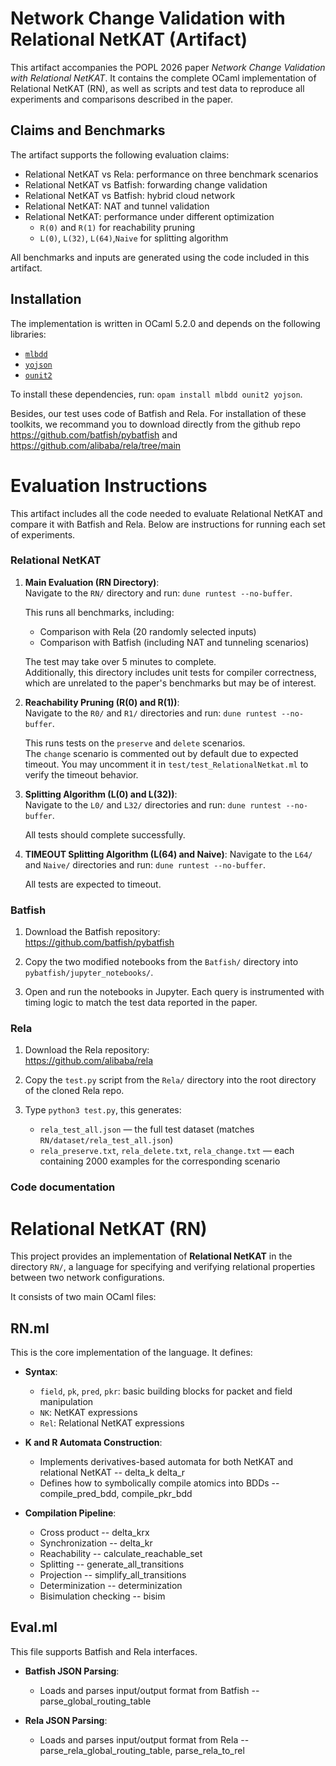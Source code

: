 # Network Change Validation with Relational NetKAT (Artifact)

This artifact accompanies the POPL 2026 paper *Network Change Validation with Relational NetKAT*. 
It contains the complete OCaml implementation of Relational NetKAT (RN), as well as scripts and test data 
to reproduce all experiments and comparisons described in the paper.

## Claims and Benchmarks

The artifact supports the following evaluation claims:

- Relational NetKAT vs Rela: performance on three benchmark scenarios
- Relational NetKAT vs Batfish: forwarding change validation
- Relational NetKAT vs Batfish: hybrid cloud network
- Relational NetKAT: NAT and tunnel validation
- Relational NetKAT: performance under different optimization
  - `R(0)` and `R(1)` for reachability pruning
  - `L(0)`, `L(32)`, `L(64)`,`Naive` for splitting algorithm

All benchmarks and inputs are generated using the code included in this artifact.

## Installation

The implementation is written in OCaml 5.2.0 and depends on the following libraries:

- [`mlbdd`](https://opam.ocaml.org/packages/mlbdd/)
- [`yojson`](https://opam.ocaml.org/packages/yojson/)
- [`ounit2`](https://opam.ocaml.org/packages/ounit2/)

To install these dependencies, run: `opam install mlbdd ounit2 yojson`.

Besides, our test uses code of Batfish and Rela. For installation of these toolkits, we recommand you to download
directly from the github repo https://github.com/batfish/pybatfish and https://github.com/alibaba/rela/tree/main

# Evaluation Instructions

This artifact includes all the code needed to evaluate Relational NetKAT and compare it with Batfish and Rela. 
Below are instructions for running each set of experiments.

### Relational NetKAT

1. **Main Evaluation (RN Directory)**:  
   Navigate to the `RN/` directory and run: `dune runtest --no-buffer`.
   
	This runs all benchmarks, including:
	- Comparison with Rela (20 randomly selected inputs)
	- Comparison with Batfish (including NAT and tunneling scenarios)

	The test may take over 5 minutes to complete.  
	Additionally, this directory includes unit tests for compiler correctness, which are unrelated to the paper's benchmarks but may be of interest. 
 
2. **Reachability Pruning (R(0) and R(1))**:  
	Navigate to the `R0/` and `R1/` directories and run: `dune runtest --no-buffer`. 

	This runs tests on the `preserve` and `delete` scenarios.  
	The `change` scenario is commented out by default due to expected timeout. You may uncomment it in `test/test_RelationalNetkat.ml` to verify the timeout behavior.

3. **Splitting Algorithm (L(0) and L(32))**:  
	Navigate to the `L0/` and `L32/` directories and run: `dune runtest --no-buffer`. 
	
	All tests should complete successfully.

4. **TIMEOUT Splitting Algorithm (L(64) and Naive)**:
	Navigate to the `L64/` and `Naive/` directories and run: `dune runtest --no-buffer`. 

	All tests are expected to timeout.


### Batfish

1. Download the Batfish repository:  
https://github.com/batfish/pybatfish

2. Copy the two modified notebooks from the `Batfish/` directory into `pybatfish/jupyter_notebooks/`.

3. Open and run the notebooks in Jupyter. Each query is instrumented with timing logic to match the test data reported in the paper.

### Rela

1. Download the Rela repository:  
https://github.com/alibaba/rela

2. Copy the `test.py` script from the `Rela/` directory into the root directory of the cloned Rela repo.

3. Type `python3 test.py`, this generates:
	- `rela_test_all.json` — the full test dataset (matches `RN/dataset/rela_test_all.json`)
	- `rela_preserve.txt`, `rela_delete.txt`, `rela_change.txt` — each containing 2000 examples for the corresponding scenario
	
	
### Code documentation

# Relational NetKAT (RN)

This project provides an implementation of **Relational NetKAT** in the directory `RN/`,  a language for specifying and verifying relational properties between two network configurations.

It consists of two main OCaml files:


## RN.ml

This is the core implementation of the language. It defines:

- **Syntax**:
  - `field`, `pk`, `pred`, `pkr`: basic building blocks for packet and field manipulation
  - `NK`: NetKAT expressions
  - `Rel`: Relational NetKAT expressions

- **K and R Automata Construction**:
  - Implements derivatives-based automata for both NetKAT and relational NetKAT -- delta_k delta_r 
  - Defines how to symbolically compile atomics into BDDs  -- compile_pred_bdd, compile_pkr_bdd

- **Compilation Pipeline**:
  - Cross product -- delta_krx
  - Synchronization -- delta_kr
  - Reachability -- calculate_reachable_set
  - Splitting -- generate_all_transitions
  - Projection -- simplify_all_transitions
  - Determinization -- determinization
  - Bisimulation checking -- bisim


## Eval.ml

This file supports Batfish and Rela interfaces.

- **Batfish JSON Parsing**:
  - Loads and parses input/output format from Batfish -- parse_global_routing_table 

- **Rela JSON Parsing**:
  - Loads and parses input/output format from Rela -- parse_rela_global_routing_table, parse_rela_to_rel

	